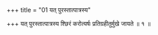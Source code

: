 +++
title = "01 यत् पुरस्तात्पात्रस्य"

+++
यत् पुरस्तात्पात्रस्य श्छिरं करोत्यर्षः प्रतिग्रहीतुर्मुखे जायते ॥ १ ॥